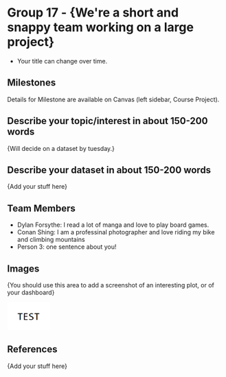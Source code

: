 # Group 17 - {We're a short and snappy team working on a large project}

- Your title can change over time.

## Milestones

Details for Milestone are available on Canvas (left sidebar, Course Project).

## Describe your topic/interest in about 150-200 words

{Will decide on a dataset by tuesday.}

## Describe your dataset in about 150-200 words

{Add your stuff here}

## Team Members

- Dylan Forsythe: I read a lot of manga and love to play board games.
- Conan Shing: I am a professinal photographer and love riding my bike and climbing mountains
- Person 3: one sentence about you!

## Images

{You should use this area to add a screenshot of an interesting plot, or of your dashboard}

<img src ="images/test.png" width="100px">

## References

{Add your stuff here}



